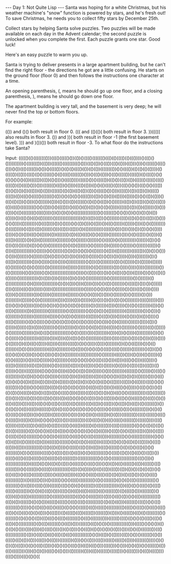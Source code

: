 --- Day 1: Not Quite Lisp ---
Santa was hoping for a white Christmas, but his weather machine's "snow" function is powered by stars, and he's fresh out! To save Christmas, he needs you to collect fifty stars by December 25th.

Collect stars by helping Santa solve puzzles. Two puzzles will be made available on each day in the Advent calendar; the second puzzle is unlocked when you complete the first. Each puzzle grants one star. Good luck!

Here's an easy puzzle to warm you up.

Santa is trying to deliver presents in a large apartment building, but he can't find the right floor - the directions he got are a little confusing. He starts on the ground floor (floor 0) and then follows the instructions one character at a time.

An opening parenthesis, (, means he should go up one floor, and a closing parenthesis, ), means he should go down one floor.

The apartment building is very tall, and the basement is very deep; he will never find the top or bottom floors.

For example:

(()) and ()() both result in floor 0.
((( and (()(()( both result in floor 3.
))((((( also results in floor 3.
()) and ))( both result in floor -1 (the first basement level).
))) and )())()) both result in floor -3.
To what floor do the instructions take Santa?

Input:
((((()(()(((((((()))(((()((((()())(())()(((()((((((()((()(()(((()(()((())))()((()()())))))))))()((((((())((()))(((((()(((((((((()()))((()(())()((())((()(()))((()))()))()(((((()(((()()))()())((()((((())()())()((((())()(()(()(((()(())(()(())(((((((())()()(((())(()(()(()(())))(()((((())((()))(((()(()()(((((()()(()(((()(((((())()))()((()(()))()((()((((())((((())(()(((())()()(()()()()()(())((((())((())(()()))()((((())))((((()())()((((())((()())((())(())(((((()((((()(((()((((())(()(((()()))()))((((((()((())()())))(((()(()))(()()(()(((()(()))((()()()())((()()()(((())())()())())())((()))(()(()))(((((()(()(())((()(())(())()((((()())()))((((())(())((())())((((()(((())(())((()()((((()((((((()(())()()(()(()()((((()))(())()())()))(())))(())))())()()(())(()))()((()(()(())()()))(()())))))(()))(()()))(())(((((()(()(()()((())()())))))((())())((())(()(())((()))(())(((()((((((((()()()(()))()()(((()))()((()()(())(())())()(()(())))(((((()(())(())(()))))())()))(()))()(()(((((((()((((())))())())())())()((((((((((((((()()((((((()()()())())()())())())(())(())))())((()())((()(()))))))()))))))))))))))))())((())((())()()))))))(((()((()(()()))((())(()()))()()())))(())))))))(()(((())))())()())))()()(())()))()(()))())((()()))))(()))))()))(()()(())))))))()(((()))))()(()))(())())))))()))((()))((()))())(())))))))))((((())()))()))()))())(())()()(())))())))(()())()))((()()(())))(())((((((()(())((()(((()(()()(())))()))))))()))()(()((()))()(()))(()(((())((((())())(())(()))))))))())))))))())())))))())))))()()(((())()(()))))))))())))))(())()()()))()))()))(()(())()()())())))))))())()(()(()))))()()()))))())(()))))()()))))()())))))(((())()()))(()))))))))))()()))))()()()))))(()())())()()())()(()))))()(()))(())))))))(((((())(())())()()))()()))(())))))()(()))))(())(()()))()())()))()))()))()))))())()()))())())))(()))(()))))))())()(((())()))))))))()))()())))())))())))()))))))))))()()))(()()))))))(())()(()))))())(()))))(()))))(()())))))())())()()))))())()))))))))(()))))()))))))()(()())))))))()))())))())))())))())))))))())(()()))))))(()())())))()())()))))))))))))))())))()(())))()))())()()(())(()()))(())))())()())(()(()(()))))())))))))))))())(()))()))()))))(())()())()())))))))))))()()))))))))))))())())))))(()())))))))))))())(())))()))))))))())())(()))()))(())))()))()()(())()))))))()((((())()))())())))))()))()))))((()())()))))())))(())))))))))))))))))()))))()()())()))()()))))())()))((()())))())))(()))(()())))))))()))()))))(())))))))(())))))())()()(()))())()))()()))))())()()))))())()))())))))))(()))))()())()))))))))(()))())))(()))()))))(())()))())())(())())())))))))((((())))))()))()))()())()(())))()))()))()())(()())()()(()())()))))())())))))(()))()))))())(()()(())))))(())()()((())())))))(())(())))))))())))))))))()(())))))))()())())())()(()))))))))(()))))))))())()()))()(()))))))()))))))())))))))(())))()()(())()())))))(((())))()((())()))())))(()()))())(())())))()(((()())))))()(()()())))()()(()()(()()))())()(()()()))())()()))()())(()))))())))))())))(())()()))))(()))))(())(()))(())))))()()))()))))())()))()()(())())))((()))())()))))))()()))))((()(()))))()()))))))())))))())(()((()())))))))))))()())())))()))(()))))))(()))(())()())))(()))))))))())()()()()))))(()())))))))((())))()))(()))(())(())()())()))))))))(())))())))(()))()()))(()()))(()))())))()(())))())((()((()(())))((())))()))))((((())())()())))(())))()))))))())(()()((())))())()(()())))))(()())()))())))))))((())())))))))(()(()))())()()(()()(((()(((()())))))()))))))()(())(()()((()()(())()()))())()())()))()())())())))))))(((())))))))()()))))))(((())()))(()()))(()()))))(()(()()((((())()())((()()))))(()(())))))()((()()()())()()((()((()()))(()))(((()()()))(((())))()(((())()))))))((()(())())))(()())(((((()(()))(()((()))(()())()))))(()(()))()(()))(())(((())(()()))))()()))(((()))))(()()()()))())))((()()()(())()))()))))()()))()))))))((((((()()()))))())((()()(((()))))(()(())(()()())())())))()(((()()))(())((())))(()))(()()()())((())())())(()))))()))()((()(())()(()()(())(()))(())()))(())(()))))(())(())())(()()(()((()()((())))((()))()((())))(((()()()()((((()))(()()))()()()(((())((())())(()()(()()()))()((())(())()))())(((()()(())))()((()()())()())(()(())())(((())(())())((())(())()(((()()))(())))((())(()())())(())((()()()((((((())))((()(((((())()))()))(())(()()))()))(())()()))(())((()()())()()(()))())()((())))()((()()())((((()())((())())())((()((()))()))((())((()()(()((()()(((())(()()))))((()((())()(((())(()((())())((())(()((((((())())()(()())()(())(((())((((((()(())(()((()()()((()()(()()()())))()()(((((()()))()((((((()))()(()(()(()(((()())((()))())()((()))(())))()))()()))())()()))())((((())(()(()))(((((((())(((()(((((()(((()()((((())(((())())))(()()()(()(()))()))((((((()))((()(((()(())((()((((()((((((())(((((())))(((()(()))))(((()(((())()((())(()((()))(((()()(((())((((()(()(((((()))(((()(((((((()(()()()(()(()(()()())(())(((((()(())())()())(()(()(()))()(()()()())(()()(()((()))()((())())()(()))((())(()))()(()))()(((()(()(()((((((()()()()())()(((((()()(((()()()((()(((((()))((((((((()()()(((((()))))))(()()()(())(()))(()()))))(())()))(((((()(((((()()(()(()())(((()))((((()((()(()(()((()(()((())))()(((()((()))((()))(((((((((()((()((()(())))()((((()((()()))((())(((()(((((()()(()(()()((()(()()()(((((((())())()())))))((((()()(()))()))(()((())()(()(((((((((()()(((()(()())(()((()())((())())((((()(((()(((()((((()((()((((()(()((((((())((((((((((((()()(()()((((((((((((((()((()()))()((((((((((((())((((()(()())((()(()(()))()(((((()()(((()()))()())(())((()(((((()((())(((((()((()(((((()))()()((((())()((((())(((((((((()(())(()(())))())(()((())(((())(())(())())(()(()(())()()((()((())()(((()(((((()(())))()(((()((())))((()()()(((()(((()((()(()(())(()((()())(()(()(((()(((((((((())(()((((()()))(()((((()()()()(((()((((((((()(()()((((((()(()()(()((()((((((((((()()(((((((()())(())))(((()()))(((((()((()()())(()()((((())((()((((()))))(())((()(()()(((()(()(((()((((()(((((()))())())(()((())()))(((()())((())((())((((()((()((((((())(()((((()()))((((((())()(()))((()(((())((((((((((()()(((((()(((((()((()()()((((())))(()))()((()(())()()((()((((((((((()((())(())(((((()(()(()()))((((()((((()()((()(((()(((((((((()(()((()((()))((((((()(((())()()((()(((((((()())))()()(()((()((()()(((()(()()()()((((()((())((((()(((((((((()(((()()(((()(()(((()(((()((())()(()((()(()(()(()))()(((()))(()((((()((())((((())((((((())(()))(()((((())((()(()((((((((()()((((((()(()(()()()(())((()((()()(((()(((((((()()((()(((((((()))(((((()(((()(()()()(()(((()((()()((())(()(((((((((()(()((()((((((()()((())()))(((((()((())()())()(((((((((((()))((((()()()()())(()()(()(()()))()))(()))(()(((()()))())(()(()))()()((())(()())()())()(()))()))(()()(()((((((())((()(((((((((((()(())()((()(()((()((()(()((()((((((((((()()())((())()(())))((())()())()(((((()(()())((((()((()(())(()))(((())()((()))(((((())(()))()()(()))(((())((((()((((()(())))(((((((()))))())()())(())((())()(()()((()(()))()(()()(()()((()())((())((()()))((((()))()()))(()()(())()()(((((()(())((()((((()))()))(()())())(((()()(()()))(())))))(()))((())(((((()((((()))()((((()))()((())(((())))(((()())))((()(()()((
